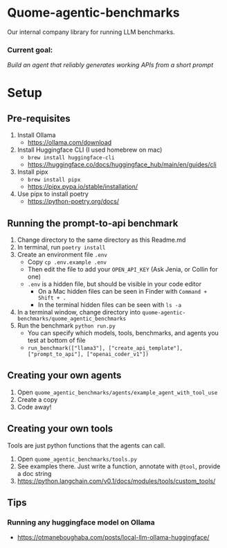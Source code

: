 # Quome-agentic-benchmarks

Our internal company library for running LLM benchmarks.

### Current goal:
*Build an agent that reliably generates working APIs from a short prompt*

# Setup
## Pre-requisites
1. Install Ollama
   - https://ollama.com/download
2. Install Huggingface CLI (I used homebrew on mac)
   -  `brew install huggingface-cli`
   - https://huggingface.co/docs/huggingface_hub/main/en/guides/cli
3. Install pipx
   - `brew install pipx`
   - https://pipx.pypa.io/stable/installation/
4. Use pipx to install poetry
   - https://python-poetry.org/docs/


## Running the prompt-to-api benchmark
1. Change directory to the same directory as this Readme.md 
2. In terminal, run `poetry install`
3. Create an environment file `.env`
   - Copy `cp .env.example .env`
   - Then edit the file to add your `OPEN_API_KEY` (Ask Jenia, or Collin for one)
   - `.env` is a hidden file, but should be visible in your code editor
     - On a Mac hidden files can be seen in Finder with `Command + Shift + .`
     - In the terminal hidden files can be seen with `ls -a`
4. In a terminal window, change directory into `quome-agentic-benchmarks/quome_agentic_benchmarks`
5. Run the benchmark `python run.py`
   - You can specify which models, tools, benchmarks, and agents you test at bottom of file
   - `run_benchmark(["llama3"], ["create_api_template"], ["prompt_to_api"], ["openai_coder_v1"])`


## Creating your own agents
1. Open `quome_agentic_benchmarks/agents/example_agent_with_tool_use`
2. Create a copy
3. Code away!


## Creating your own tools
Tools are just python functions that the agents can call.
1. Open `quome_agentic_benchmarks/tools.py`
2. See examples there. Just write a function, annotate with `@tool`, provide a doc string
3. https://python.langchain.com/v0.1/docs/modules/tools/custom_tools/


## Tips
### Running any huggingface model on Ollama
- https://otmaneboughaba.com/posts/local-llm-ollama-huggingface/
